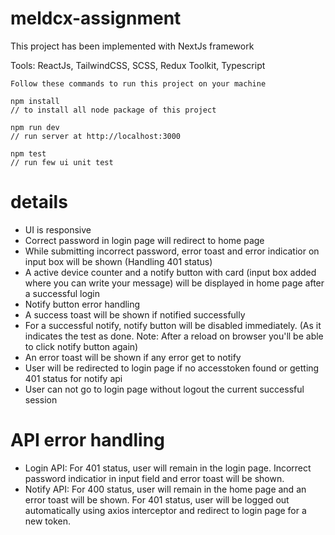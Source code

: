 # meldcx-assignment

This project has been implemented with NextJs framework

Tools: ReactJs, TailwindCSS, SCSS, Redux Toolkit, Typescript

```
Follow these commands to run this project on your machine

npm install
// to install all node package of this project

npm run dev
// run server at http://localhost:3000

npm test
// run few ui unit test
```

# details
* UI is responsive
* Correct password in login page will redirect to home page
* While submitting incorrect password, error toast and error indicatior on input box will be shown (Handling 401 status)
* A active device counter and a notify button with card (input box added where you can write your message) will be displayed in home page after a successful login
* Notify button error handling
* A success toast will be shown if notified successfully
* For a successful notify, notify button will be disabled immediately. (As it indicates the test as done. Note: After a reload on browser you'll be able to click notify button again)
* An error toast will be shown if any error get to notify
* User will be redirected to login page if no accesstoken found or getting 401 status for notify api
* User can not go to login page without logout the current successful session

# API error handling

* Login API: For 401 status, user will remain in the login page. Incorrect password indicatior in input field and error toast will be shown.
* Notify API: For 400 status, user will remain in the home page and an error toast will be shown. For 401 status, user will be logged out automatically using axios interceptor and redirect to login page for a new token.
